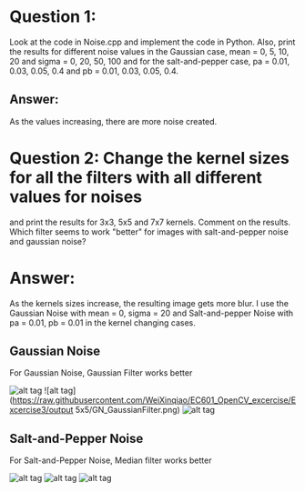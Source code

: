 # Question 1:
Look at the code in Noise.cpp and implement the code in Python. Also,
print the results for different noise values in the Gaussian case, mean =
0, 5, 10, 20 and sigma = 0, 20, 50, 100 and for the salt-and-pepper case,
pa = 0.01, 0.03, 0.05, 0.4 and pb = 0.01, 0.03, 0.05, 0.4.

## Answer:
As the values increasing, there are more noise created.

# Question 2: Change the kernel sizes for all the filters with all different values for noises
and print the results for 3x3, 5x5 and 7x7 kernels. Comment on the results.
Which filter seems to work "better" for images with salt-and-pepper noise
and gaussian noise?

# Answer:
As the kernels sizes increase, the resulting image gets more blur.
I use the Gaussian Noise with mean = 0, sigma = 20 and Salt-and-pepper Noise with pa = 0.01, pb = 0.01 in the kernel changing cases.

## Gaussian Noise
For Gaussian Noise, Gaussian Filter works better

![alt tag](https://raw.githubusercontent.com/WeiXinqiao/EC601_OpenCV_excercise/master/Excercise3/output%20mean%3D0%20sigma%3D20%20pa%3D0.01%20pb%20%3D%200.01/GN_GaussianFilter.png)
![alt tag](https://raw.githubusercontent.com/WeiXinqiao/EC601_OpenCV_excercise/Excercise3/output 5x5/GN_GaussianFilter.png)
![alt tag](https://raw.githubusercontent.com/WeiXinqiao/EC601_OpenCV_excercise/master/Excercise3/output%207x7/GN_GaussianFilter.png)

## Salt-and-Pepper Noise
For Salt-and-Pepper Noise, Median filter works better

![alt tag](https://raw.githubusercontent.com/WeiXinqiao/EC601_OpenCV_excercise/master/Excercise3/output%20mean%3D0%20sigma%3D20%20pa%3D0.01%20pb%20%3D%200.01/SP_MedianFilter.png)
![alt tag](https://raw.githubusercontent.com/WeiXinqiao/EC601_OpenCV_excercise/master/Excercise3/output%205x5/SP_MedianFilter.png)
![alt tag](https://raw.githubusercontent.com/WeiXinqiao/EC601_OpenCV_excercise/master/Excercise3/output%207x7/SP_MedianFilter.png)

